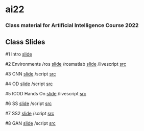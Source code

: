 # ai22
### Class material for Artificial Intelligence Course 2022

## Class Slides
#1 Intro [slide](https://info-ruc.github.io/ai22/intro.pdf) 

#2 Environments /ros [slide](https://info-ruc.github.io/ai22/ros.pdf)    /rosmatlab [slide](https://info-ruc.github.io/ai22/rosmatlab.pdf)     /livescript [src](https://info-ruc.github.io/ai22/rosmatlab.zip) 

#3 CNN [slide](https://info-ruc.github.io/ai22/CNN.pdf)  /script [src](https://info-ruc.github.io/ai22/CNN.m) 

#4 OD [slide](https://info-ruc.github.io/ai22/OD.pdf)  /script [src](https://info-ruc.github.io/ai22/OD.m) 

#5 ICOD Hands On [slide](https://info-ruc.github.io/ai22/ICOD-HandsOn.pdf)  /livescript [src](https://info-ruc.github.io/ai22/ICOD-demo.pdf) 

#6 SS [slide](https://info-ruc.github.io/ai22/SS1.pdf)  /script [src](https://info-ruc.github.io/ai22/SS1.m) 

#7 SS2 [slide](https://info-ruc.github.io/ai22/SS2.pdf)  /script [src](https://info-ruc.github.io/ai22/SS2.m) 

#8 GAN [slide](https://info-ruc.github.io/ai22/GAN.pdf)  /script [src](https://info-ruc.github.io/ai22/GAN.m) 

